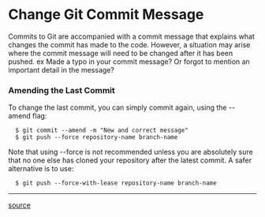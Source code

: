 
# Change Git Commit Message

Commits to Git are accompanied with a commit message that explains what changes the commit has made to the code. However, a situation may arise where the commit message will need to be changed after it has been pushed. ​ex Made a typo in your commit message? Or forgot to mention an important detail in the message?


### Amending the Last Commit

To change the last commit, you can simply commit again, using the --amend flag:

```
  $ git commit --amend -m "New and correct message"
  $ git push --force repository-name branch-name
```

Note that using --force is not recommended unless you are absolutely sure that no one else has cloned your repository after the latest commit.
A safer alternative is to use:

```
  $ git push --force-with-lease repository-name branch-name
```



------------------------------------------------------------------------------------------------

[source](https://www.educative.io/edpresso/how-to-change-a-git-commit-message-after-a-push)
